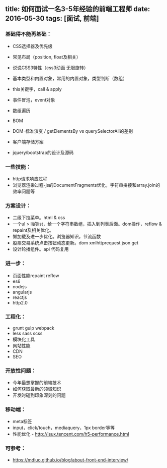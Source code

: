 title: 如何面试一名3-5年经验的前端工程师
date: 2016-05-30
tags: [面试, 前端]
---
### 基础得不能再基础：
- CSS选择器及优先级
- 常见布局（position, float及相关）
- 说说CSS3特性（css3动画 无限旋转）

- 基本类型和内置对象，常用的内置对象，类型判断（数组）
- this关键字，call & apply
- 事件冒泡，event对象
- 数组遍历

- BOM
- DOM-标准演变 / getElementsBy vs querySelectorAll的差别
- 客户端存储方案
- jquery/bootstrap的设计及源码

### 一些技能：
- http请求响应过程
- 浏览器渲染过程-js的DocumentFragments优化，字符串拼接和array.join的效率问题等

### 方案设计：
- 二级下拉菜单。html & css
- 一个ul > li的list，给一个字符串数组，插入到列表后面。dom操作，reflow & repaint及相关优化。
- 懒加载及进一步优化。浏览器知识，节流函数
- 股票交易系统点击按钮动态更新。dom xmlhttprequest json get
- 设计轮播组件。api 代码复用

### 进一步：
- 页面性能repaint reflow
- es6
- nodejs
- angularjs
- reactjs
- http2.0

### 工程化：
- grunt gulp webpack
- less sass scss
- 模块化工具
- 网站性能
- CDN
- SEO

### 开放性问题：
- 今年最想掌握的前端技术
- 如何获取最新的领域知识
- 开发时碰到印象深刻的问题

### 移动端：
- meta标签
- input，click/touch，mediaquery，1px border等等
- 性能优化 - http://isux.tencent.com/h5-performance.html

### 可参考：
- https://mdluo.github.io/blog/about-front-end-interview/